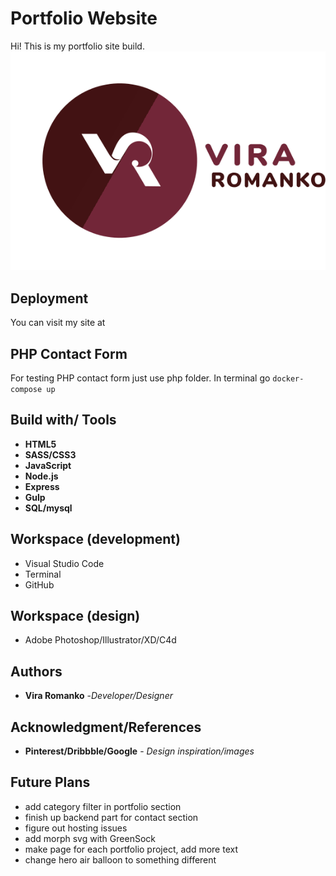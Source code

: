 # Portfolio Website

Hi! This is my portfolio site build.
![Image description](public/images/logo.svg)

## Deployment

You can visit my site at 


## PHP Contact Form
For testing PHP contact form just use php folder.
In terminal go ``docker-compose up``


## Build with/ Tools
* **HTML5**
* **SASS/CSS3**
* **JavaScript**
* **Node.js**
* **Express**
* **Gulp**
* **SQL/mysql**


## Workspace (development)
* Visual Studio Code
* Terminal
* GitHub

## Workspace (design)
* Adobe Photoshop/Illustrator/XD/C4d


## Authors
* **Vira Romanko** -*Developer/Designer*





## Acknowledgment/References

* **Pinterest/Dribbble/Google** - *Design inspiration/images* 

## Future Plans
* add category filter in portfolio section
* finish up backend part for contact section
* figure out hosting issues
* add morph svg with GreenSock 
* make page for each portfolio project, add more text
* change hero air balloon to something different

